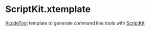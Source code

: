 # ScriptKit.xtemplate
[XcodeTool](https://github.com/TofPlay/XcodeTool) template to generate command line tools with [ScriptKit](https://github.com/TofPlay/ScriptKit)
